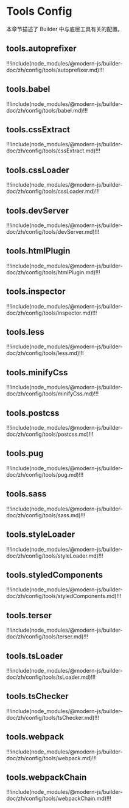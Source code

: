 # Tools Config

本章节描述了 Builder 中与底层工具有关的配置。

## tools.autoprefixer

!!!include(node_modules/@modern-js/builder-doc/zh/config/tools/autoprefixer.md)!!!

## tools.babel

!!!include(node_modules/@modern-js/builder-doc/zh/config/tools/babel.md)!!!

## tools.cssExtract

!!!include(node_modules/@modern-js/builder-doc/zh/config/tools/cssExtract.md)!!!

## tools.cssLoader

!!!include(node_modules/@modern-js/builder-doc/zh/config/tools/cssLoader.md)!!!

## tools.devServer

!!!include(node_modules/@modern-js/builder-doc/zh/config/tools/devServer.md)!!!

## tools.htmlPlugin

!!!include(node_modules/@modern-js/builder-doc/zh/config/tools/htmlPlugin.md)!!!

## tools.inspector

!!!include(node_modules/@modern-js/builder-doc/zh/config/tools/inspector.md)!!!

## tools.less

!!!include(node_modules/@modern-js/builder-doc/zh/config/tools/less.md)!!!

## tools.minifyCss

!!!include(node_modules/@modern-js/builder-doc/zh/config/tools/minifyCss.md)!!!

## tools.postcss

!!!include(node_modules/@modern-js/builder-doc/zh/config/tools/postcss.md)!!!

## tools.pug

!!!include(node_modules/@modern-js/builder-doc/zh/config/tools/pug.md)!!!

## tools.sass

!!!include(node_modules/@modern-js/builder-doc/zh/config/tools/sass.md)!!!

## tools.styleLoader

!!!include(node_modules/@modern-js/builder-doc/zh/config/tools/styleLoader.md)!!!

## tools.styledComponents

!!!include(node_modules/@modern-js/builder-doc/zh/config/tools/styledComponents.md)!!!

## tools.terser

!!!include(node_modules/@modern-js/builder-doc/zh/config/tools/terser.md)!!!

## tools.tsLoader

!!!include(node_modules/@modern-js/builder-doc/zh/config/tools/tsLoader.md)!!!

## tools.tsChecker

!!!include(node_modules/@modern-js/builder-doc/zh/config/tools/tsChecker.md)!!!

## tools.webpack

!!!include(node_modules/@modern-js/builder-doc/zh/config/tools/webpack.md)!!!

## tools.webpackChain

!!!include(node_modules/@modern-js/builder-doc/zh/config/tools/webpackChain.md)!!!
